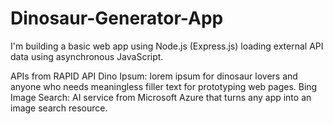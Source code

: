 # Dinosaur-Generator-App

I'm building a basic web app using Node.js (Express.js) loading external API data using asynchronous JavaScript.

APIs from RAPID API
Dino Ipsum: lorem ipsum for dinosaur lovers and anyone who needs meaningless filler text for prototyping web pages.
Bing Image Search: AI service from Microsoft Azure that turns any app into an image search resource.

